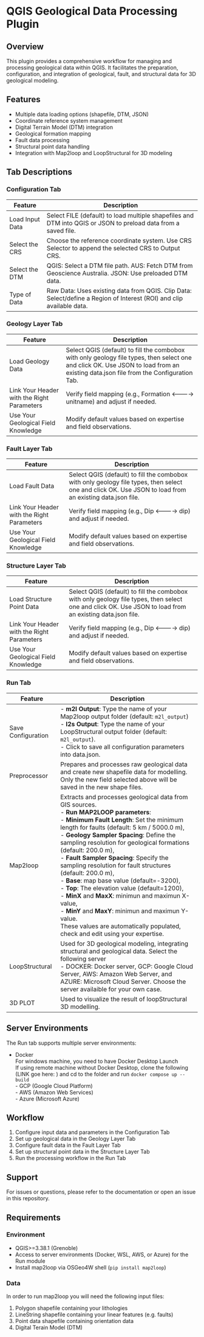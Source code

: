 # QGIS Geological Data Processing Plugin

## Overview
This plugin provides a comprehensive workflow for managing and processing geological data within QGIS. It facilitates the preparation, configuration, and integration of geological, fault, and structural data for 3D geological modeling.

## Features
- Multiple data loading options (shapefile, DTM, JSON)
- Coordinate reference system management
- Digital Terrain Model (DTM) integration
- Geological formation mapping
- Fault data processing
- Structural point data handling
- Integration with Map2loop and LoopStructural for 3D modeling

## Tab Descriptions

### Configuration Tab
| Feature | Description |
|---------|-------------|
| Load Input Data | Select FILE (default) to load multiple shapefiles and DTM into QGIS or JSON to preload data from a saved file. |
| Select the CRS | Choose the reference coordinate system. Use CRS Selector to append the selected CRS to Output CRS. |
| Select the DTM | QGIS: Select a DTM file path. AUS: Fetch DTM from Geoscience Australia. JSON: Use preloaded DTM data. |
| Type of Data | Raw Data: Uses existing data from QGIS. Clip Data: Select/define a Region of Interest (ROI) and clip available data. |


### Geology Layer Tab
| Feature | Description |
|---------|-------------|
| Load Geology Data | Select QGIS (default) to fill the combobox with only geology file types, then select one and click OK. Use JSON to load from an existing data.json file from the Configuration Tab. |
| Link Your Header with the Right Parameters | Verify field mapping (e.g., Formation <----> unitname) and adjust if needed. |
| Use Your Geological Field Knowledge | Modify default values based on expertise and field observations. |


### Fault Layer Tab
| Feature | Description |
|---------|-------------|
| Load Fault Data | Select QGIS (default) to fill the combobox with only geology file types, then select one and click OK. Use JSON to load from an existing data.json file. |
| Link Your Header with the Right Parameters | Verify field mapping (e.g., Dip <----> dip) and adjust if needed. |
| Use Your Geological Field Knowledge | Modify default values based on expertise and field observations. |


### Structure Layer Tab
| Feature | Description |
|---------|-------------|
| Load Structure Point Data | Select QGIS (default) to fill the combobox with only geology file types, then select one and click OK. Use JSON to load from an existing data.json file. |
| Link Your Header with the Right Parameters | Verify field mapping (e.g., Dip <----> dip) and adjust if needed. |
| Use Your Geological Field Knowledge | Modify default values based on expertise and field observations. |


### Run Tab
| Feature | Description |
|---------|-------------|
| Save Configuration | - **m2l Output**: Type the name of your Map2loop output folder (default: `m2l_output`) <br>- **l2s Output**: Type the name of your LoopStructural output folder (default: `m2l_output`).<br>- Click <Save Configuration> to save all configuration parameters into data.json. |
| Preprocessor | Prepares and processes raw geological data and create new shapefile data for modelling. Only the new field selected above will be saved in the new shape files.|
| Map2loop | Extracts and processes geological data from GIS sources. <br>- **Run MAP2LOOP parameters**:<br>- **Minimum Fault Length**: Set the minimum length for faults (default: 5 km / 5000.0 m),<br>- **Geology Sampler Spacing**: Define the sampling resolution for geological formations (default: 200.0 m),<br>- **Fault Sampler Spacing**: Specify the sampling resolution for fault structures (default: 200.0 m), <br>- **Base**: map base value (default=-3200), <br>- **Top**: The elevation value (default=1200), <br>- **MinX** and **MaxX**: minimun and maximun X-value, <br>- **MinY** and **MaxY**: minimun and maximun Y-value. <br> These values are automatically populated, check and edit using your expertise. |
| LoopStructural | Used for 3D geological modeling, integrating structural and geological data. Select the following server <br>- DOCKER: Docker server, GCP: Google Cloud Server, AWS: Amazon Web Server, and AZURE: Microsoft Cloud Server. Choose the server availaible for your own case.|
| 3D PLOT | Used to visualize the result of loopStructural 3D modelling.|

## Server Environments
The Run tab supports multiple server environments:
- Docker 
<br>For windows machine, you need to have Docker Desktop Launch
<br>If using remote machine without Docker Desktop, clone the following (LINK goe here: ) and cd to the folder and run `docker compose up --build`
<br>- GCP (Google Cloud Platform)
<br>- AWS (Amazon Web Services)
<br>- Azure (Microsoft Azure)

## Workflow
1. Configure input data and parameters in the Configuration Tab
2. Set up geological data in the Geology Layer Tab
3. Configure fault data in the Fault Layer Tab
4. Set up structural point data in the Structure Layer Tab
5. Run the processing workflow in the Run Tab

## Support
For issues or questions, please refer to the documentation or open an issue in this repository.

## Requirements
### Environment
- QGIS>=3.38.1 (Grenoble)
- Access to server environments (Docker, WSL, AWS, or Azure) for the Run module
- Install map2loop via OSGeo4W shell (`pip install map2loop`)
### Data
In order to run map2loop you will need the following input files:

1. Polygon shapefile containing your lithologies
2. LineString shapefile containing your linear features (e.g. faults)
3. Point data shapefile containing orientation data
4. Digital Terain Model (DTM)
